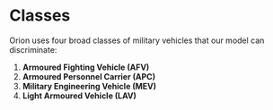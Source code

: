 # Classes

Orion uses four broad classes of military vehicles that our model can discriminate:

1. **Armoured Fighting Vehicle (AFV)**
2. **Armoured Personnel Carrier (APC)**
3. **Military Engineering Vehicle (MEV)**
4. **Light Armoured Vehicle (LAV)**
